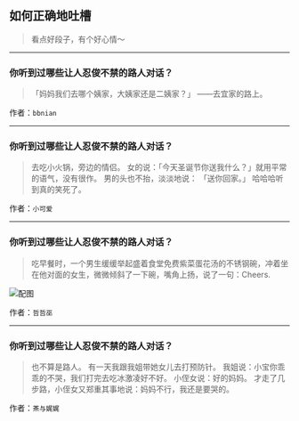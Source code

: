 ## 如何正确地吐槽

> 看点好段子，有个好心情～


 
---

### 你听到过哪些让人忍俊不禁的路人对话？

> 「妈妈我们去哪个姨家，大姨家还是二姨家？」
> ——去宜家的路上。


作者：`bbnian`

---

### 你听到过哪些让人忍俊不禁的路人对话？

> 去吃小火锅，旁边的情侣。
> 女的说：「今天圣诞节你送我什么？」就用平常的语气，没有很作。
> 男的头也不抬，淡淡地说：
> 「送你回家。」
> 哈哈哈听到真的笑死了。


作者：`小可爱`

---

### 你听到过哪些让人忍俊不禁的路人对话？

> 吃早餐时，一个男生缓缓举起盛着食堂免费紫菜蛋花汤的不锈钢碗，冲着坐在他对面的女生，微微倾斜了一下碗，嘴角上扬，说了一句：Cheers.



![配图](http://pic2.zhimg.com/70/v2-813587341b6882d285fbc5f294355d39_b.jpg)


作者：`哲哲巫`

---

### 你听到过哪些让人忍俊不禁的路人对话？

> 也不算是路人。
> 有一天我跟我姐带她女儿去打预防针。
> 我姐说：小宝你乖乖的不哭，我们打完去吃冰激凌好不好。
> 小侄女说：好的妈妈。
> 才走了几步路，小侄女又郑重其事地说：妈妈不行，我还是要哭的。


作者：`茶与娓娓`